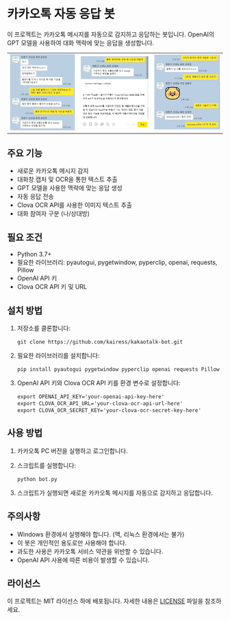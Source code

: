# 카카오톡 자동 응답 봇

이 프로젝트는 카카오톡 메시지를 자동으로 감지하고 응답하는 봇입니다. OpenAI의 GPT 모델을 사용하여 대화 맥락에 맞는 응답을 생성합니다.

|  |  |  |
| --- | --- | --- |
| ![](result/0.jpg) | ![](result/1.jpg) | ![](result/2.jpg) |

## 주요 기능

- 새로운 카카오톡 메시지 감지
- 대화창 캡처 및 OCR을 통한 텍스트 추출
- GPT 모델을 사용한 맥락에 맞는 응답 생성
- 자동 응답 전송
- Clova OCR API를 사용한 이미지 텍스트 추출
- 대화 참여자 구분 (나/상대방)

## 필요 조건

- Python 3.7+
- 필요한 라이브러리: pyautogui, pygetwindow, pyperclip, openai, requests, Pillow
- OpenAI API 키
- Clova OCR API 키 및 URL

## 설치 방법

1. 저장소를 클론합니다:
   ```
   git clone https://github.com/kairess/kakaotalk-bot.git
   ```

2. 필요한 라이브러리를 설치합니다:
   ```
   pip install pyautogui pygetwindow pyperclip openai requests Pillow
   ```

3. OpenAI API 키와 Clova OCR API 키를 환경 변수로 설정합니다:
   ```
   export OPENAI_API_KEY='your-openai-api-key-here'
   export CLOVA_OCR_API_URL='your-clova-ocr-api-url-here'
   export CLOVA_OCR_SECRET_KEY='your-clova-ocr-secret-key-here'
   ```

## 사용 방법

1. 카카오톡 PC 버전을 실행하고 로그인합니다.

2. 스크립트를 실행합니다:
   ```
   python bot.py
   ```

3. 스크립트가 실행되면 새로운 카카오톡 메시지를 자동으로 감지하고 응답합니다.

## 주의사항

- Windows 환경에서 실행해야 합니다. (맥, 리눅스 환경에서는 불가)
- 이 봇은 개인적인 용도로만 사용해야 합니다.
- 과도한 사용은 카카오톡 서비스 약관을 위반할 수 있습니다.
- OpenAI API 사용에 따른 비용이 발생할 수 있습니다.

## 라이선스

이 프로젝트는 MIT 라이선스 하에 배포됩니다. 자세한 내용은 [LICENSE](LICENSE) 파일을 참조하세요.
